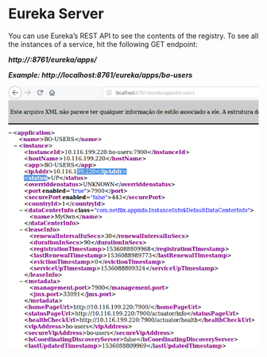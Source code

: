 # Eureka Server 

You can use Eureka’s REST API to see the contents of the registry. To see all the
instances of a service, hit the following GET endpoint:

***http://<eureka service>:8761/eureka/apps/<APPID>***

***Example: http://localhost:8761/eureka/apps/bo-users***

![Endpoint](IMAGES/eurekaendpoint.png)